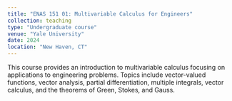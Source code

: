 ```yaml
---
title: "ENAS 151 01: Multivariable Calculus for Engineers"
collection: teaching
type: "Undergraduate course"
venue: "Yale University"
date: 2024
location: "New Haven, CT"
---
```


This course provides an introduction to multivariable calculus focusing on applications to engineering problems. 
Topics include vector-valued functions, vector analysis, partial differentiation, multiple integrals, vector calculus, and the theorems of Green, Stokes, and Gauss.